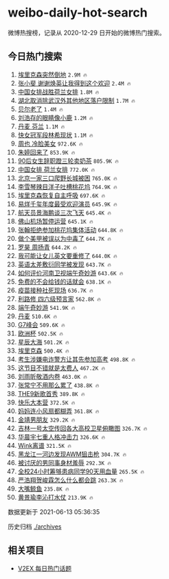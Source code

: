 # weibo-daily-hot-search

微博热搜榜，记录从 2020-12-29 日开始的微博热门搜索。

## 今日热门搜索

<!-- BEGIN -->

1. [埃里克森突然倒地](https://s.weibo.com/weibo?q=%E5%9F%83%E9%87%8C%E5%85%8B%E6%A3%AE%E7%AA%81%E7%84%B6%E5%80%92%E5%9C%B0&Refer=top) `2.9M 🔥`
1. [张小斐 谢谢焕英让我得到这个欢迎](https://s.weibo.com/weibo?q=%E5%BC%A0%E5%B0%8F%E6%96%90%20%E8%B0%A2%E8%B0%A2%E7%84%95%E8%8B%B1%E8%AE%A9%E6%88%91%E5%BE%97%E5%88%B0%E8%BF%99%E4%B8%AA%E6%AC%A2%E8%BF%8E&Refer=top) `2.4M 🔥`
1. [中国女排战胜荷兰女排](https://s.weibo.com/weibo?q=%23%E4%B8%AD%E5%9B%BD%E5%A5%B3%E6%8E%92%E6%88%98%E8%83%9C%E8%8D%B7%E5%85%B0%E5%A5%B3%E6%8E%92%23&Refer=top) `1.8M 🔥`
1. [湖北取消除武汉外其他地区落户限制](https://s.weibo.com/weibo?q=%23%E6%B9%96%E5%8C%97%E5%8F%96%E6%B6%88%E9%99%A4%E6%AD%A6%E6%B1%89%E5%A4%96%E5%85%B6%E4%BB%96%E5%9C%B0%E5%8C%BA%E8%90%BD%E6%88%B7%E9%99%90%E5%88%B6%23&Refer=top) `1.7M 🔥`
1. [贝尔老了](https://s.weibo.com/weibo?q=%23%E8%B4%9D%E5%B0%94%E8%80%81%E4%BA%86%23&Refer=top) `1.4M 🔥`
1. [刘浩存的眼睛像小鹿](https://s.weibo.com/weibo?q=%23%E5%88%98%E6%B5%A9%E5%AD%98%E7%9A%84%E7%9C%BC%E7%9D%9B%E5%83%8F%E5%B0%8F%E9%B9%BF%23&Refer=top) `1.2M 🔥`
1. [丹麦 芬兰](https://s.weibo.com/weibo?q=%E4%B8%B9%E9%BA%A6%20%E8%8A%AC%E5%85%B0&Refer=top) `1.1M 🔥`
1. [快女冠军段林希现状](https://s.weibo.com/weibo?q=%23%E5%BF%AB%E5%A5%B3%E5%86%A0%E5%86%9B%E6%AE%B5%E6%9E%97%E5%B8%8C%E7%8E%B0%E7%8A%B6%23&Refer=top) `1.1M 🔥`
1. [周也 冷脸美女](https://s.weibo.com/weibo?q=%E5%91%A8%E4%B9%9F%20%E5%86%B7%E8%84%B8%E7%BE%8E%E5%A5%B3&Refer=top) `972.6K 🔥`
1. [朱婷回来了](https://s.weibo.com/weibo?q=%23%E6%9C%B1%E5%A9%B7%E5%9B%9E%E6%9D%A5%E4%BA%86%23&Refer=top) `853.9K 🔥`
1. [90后女生辞职蹬三轮卖奶茶](https://s.weibo.com/weibo?q=%2390%E5%90%8E%E5%A5%B3%E7%94%9F%E8%BE%9E%E8%81%8C%E8%B9%AC%E4%B8%89%E8%BD%AE%E5%8D%96%E5%A5%B6%E8%8C%B6%23&Refer=top) `805.9K 🔥`
1. [中国女排 荷兰女排](https://s.weibo.com/weibo?q=%E4%B8%AD%E5%9B%BD%E5%A5%B3%E6%8E%92%20%E8%8D%B7%E5%85%B0%E5%A5%B3%E6%8E%92&Refer=top) `772.0K 🔥`
1. [北京一家三口爬野长城被困](https://s.weibo.com/weibo?q=%23%E5%8C%97%E4%BA%AC%E4%B8%80%E5%AE%B6%E4%B8%89%E5%8F%A3%E7%88%AC%E9%87%8E%E9%95%BF%E5%9F%8E%E8%A2%AB%E5%9B%B0%23&Refer=top) `765.0K 🔥`
1. [李雪琴辣目洋子吐槽桃花坞](https://s.weibo.com/weibo?q=%23%E6%9D%8E%E9%9B%AA%E7%90%B4%E8%BE%A3%E7%9B%AE%E6%B4%8B%E5%AD%90%E5%90%90%E6%A7%BD%E6%A1%83%E8%8A%B1%E5%9D%9E%23&Refer=top) `764.9K 🔥`
1. [埃里克森恢复自主呼吸](https://s.weibo.com/weibo?q=%23%E5%9F%83%E9%87%8C%E5%85%8B%E6%A3%AE%E6%81%A2%E5%A4%8D%E8%87%AA%E4%B8%BB%E5%91%BC%E5%90%B8%23&Refer=top) `697.6K 🔥`
1. [易烊千玺年度最受欢迎演员](https://s.weibo.com/weibo?q=%23%E6%98%93%E7%83%8A%E5%8D%83%E7%8E%BA%E5%B9%B4%E5%BA%A6%E6%9C%80%E5%8F%97%E6%AC%A2%E8%BF%8E%E6%BC%94%E5%91%98%23&Refer=top) `645.9K 🔥`
1. [航天员景海鹏谈三次飞天](https://s.weibo.com/weibo?q=%23%E8%88%AA%E5%A4%A9%E5%91%98%E6%99%AF%E6%B5%B7%E9%B9%8F%E8%B0%88%E4%B8%89%E6%AC%A1%E9%A3%9E%E5%A4%A9%23&Refer=top) `645.4K 🔥`
1. [佛山机场暂停运营](https://s.weibo.com/weibo?q=%23%E4%BD%9B%E5%B1%B1%E6%9C%BA%E5%9C%BA%E6%9A%82%E5%81%9C%E8%BF%90%E8%90%A5%23&Refer=top) `645.1K 🔥`
1. [张翰拒绝参加桃花坞集体活动](https://s.weibo.com/weibo?q=%23%E5%BC%A0%E7%BF%B0%E6%8B%92%E7%BB%9D%E5%8F%82%E5%8A%A0%E6%A1%83%E8%8A%B1%E5%9D%9E%E9%9B%86%E4%BD%93%E6%B4%BB%E5%8A%A8%23&Refer=top) `644.8K 🔥`
1. [做个美甲被误以为中毒了](https://s.weibo.com/weibo?q=%23%E5%81%9A%E4%B8%AA%E7%BE%8E%E7%94%B2%E8%A2%AB%E8%AF%AF%E4%BB%A5%E4%B8%BA%E4%B8%AD%E6%AF%92%E4%BA%86%23&Refer=top) `644.7K 🔥`
1. [罗昊 周扬青](https://s.weibo.com/weibo?q=%E7%BD%97%E6%98%8A%20%E5%91%A8%E6%89%AC%E9%9D%92&Refer=top) `644.2K 🔥`
1. [我可能让女儿英文要重修了](https://s.weibo.com/weibo?q=%23%E6%88%91%E5%8F%AF%E8%83%BD%E8%AE%A9%E5%A5%B3%E5%84%BF%E8%8B%B1%E6%96%87%E8%A6%81%E9%87%8D%E4%BF%AE%E4%BA%86%23&Refer=top) `644.0K 🔥`
1. [英语太差敷衍同学被发现](https://s.weibo.com/weibo?q=%23%E8%8B%B1%E8%AF%AD%E5%A4%AA%E5%B7%AE%E6%95%B7%E8%A1%8D%E5%90%8C%E5%AD%A6%E8%A2%AB%E5%8F%91%E7%8E%B0%23&Refer=top) `643.7K 🔥`
1. [如何评价河南卫视端午奇妙游](https://s.weibo.com/weibo?q=%23%E5%A6%82%E4%BD%95%E8%AF%84%E4%BB%B7%E6%B2%B3%E5%8D%97%E5%8D%AB%E8%A7%86%E7%AB%AF%E5%8D%88%E5%A5%87%E5%A6%99%E6%B8%B8%23&Refer=top) `643.6K 🔥`
1. [免费的不会给钱的话就会](https://s.weibo.com/weibo?q=%23%E5%85%8D%E8%B4%B9%E7%9A%84%E4%B8%8D%E4%BC%9A%E7%BB%99%E9%92%B1%E7%9A%84%E8%AF%9D%E5%B0%B1%E4%BC%9A%23&Refer=top) `638.1K 🔥`
1. [疫苗接种社死现场](https://s.weibo.com/weibo?q=%23%E7%96%AB%E8%8B%97%E6%8E%A5%E7%A7%8D%E7%A4%BE%E6%AD%BB%E7%8E%B0%E5%9C%BA%23&Refer=top) `636.7K 🔥`
1. [利路修 四六级预言家](https://s.weibo.com/weibo?q=%E5%88%A9%E8%B7%AF%E4%BF%AE%20%E5%9B%9B%E5%85%AD%E7%BA%A7%E9%A2%84%E8%A8%80%E5%AE%B6&Refer=top) `562.8K 🔥`
1. [端午奇妙游](https://s.weibo.com/weibo?q=%E7%AB%AF%E5%8D%88%E5%A5%87%E5%A6%99%E6%B8%B8&Refer=top) `541.9K 🔥`
1. [丹麦](https://s.weibo.com/weibo?q=%E4%B8%B9%E9%BA%A6&Refer=top) `510.6K 🔥`
1. [G7峰会](https://s.weibo.com/weibo?q=G7%E5%B3%B0%E4%BC%9A&Refer=top) `509.6K 🔥`
1. [欧洲杯](https://s.weibo.com/weibo?q=%E6%AC%A7%E6%B4%B2%E6%9D%AF&Refer=top) `502.5K 🔥`
1. [星辰大海](https://s.weibo.com/weibo?q=%E6%98%9F%E8%BE%B0%E5%A4%A7%E6%B5%B7&Refer=top) `501.2K 🔥`
1. [埃里克森](https://s.weibo.com/weibo?q=%E5%9F%83%E9%87%8C%E5%85%8B%E6%A3%AE&Refer=top) `500.4K 🔥`
1. [考生涉嫌电诈警方让其先参加高考](https://s.weibo.com/weibo?q=%23%E8%80%83%E7%94%9F%E6%B6%89%E5%AB%8C%E7%94%B5%E8%AF%88%E8%AD%A6%E6%96%B9%E8%AE%A9%E5%85%B6%E5%85%88%E5%8F%82%E5%8A%A0%E9%AB%98%E8%80%83%23&Refer=top) `498.8K 🔥`
1. [这节目不错就是太费人](https://s.weibo.com/weibo?q=%23%E8%BF%99%E8%8A%82%E7%9B%AE%E4%B8%8D%E9%94%99%E5%B0%B1%E6%98%AF%E5%A4%AA%E8%B4%B9%E4%BA%BA%23&Refer=top) `467.2K 🔥`
1. [刘雨昕敬酒内卷](https://s.weibo.com/weibo?q=%23%E5%88%98%E9%9B%A8%E6%98%95%E6%95%AC%E9%85%92%E5%86%85%E5%8D%B7%23&Refer=top) `463.0K 🔥`
1. [张常宁不用那么累了](https://s.weibo.com/weibo?q=%E5%BC%A0%E5%B8%B8%E5%AE%81%E4%B8%8D%E7%94%A8%E9%82%A3%E4%B9%88%E7%B4%AF%E4%BA%86&Refer=top) `438.8K 🔥`
1. [THE9新歌首秀](https://s.weibo.com/weibo?q=%23THE9%E6%96%B0%E6%AD%8C%E9%A6%96%E7%A7%80%23&Refer=top) `389.8K 🔥`
1. [快乐大本营](https://s.weibo.com/weibo?q=%E5%BF%AB%E4%B9%90%E5%A4%A7%E6%9C%AC%E8%90%A5&Refer=top) `372.5K 🔥`
1. [妈妈连小风扇都糊弄](https://s.weibo.com/weibo?q=%23%E5%A6%88%E5%A6%88%E8%BF%9E%E5%B0%8F%E9%A3%8E%E6%89%87%E9%83%BD%E7%B3%8A%E5%BC%84%23&Refer=top) `361.8K 🔥`
1. [金靖男朋友](https://s.weibo.com/weibo?q=%23%E9%87%91%E9%9D%96%E7%94%B7%E6%9C%8B%E5%8F%8B%23&Refer=top) `329.2K 🔥`
1. [吉林一号太空传回各大高校卫星俯瞰图](https://s.weibo.com/weibo?q=%23%E5%90%89%E6%9E%97%E4%B8%80%E5%8F%B7%E5%A4%AA%E7%A9%BA%E4%BC%A0%E5%9B%9E%E5%90%84%E5%A4%A7%E9%AB%98%E6%A0%A1%E5%8D%AB%E6%98%9F%E4%BF%AF%E7%9E%B0%E5%9B%BE%23&Refer=top) `326.7K 🔥`
1. [华晨宇七重人格冲击力](https://s.weibo.com/weibo?q=%23%E5%8D%8E%E6%99%A8%E5%AE%87%E4%B8%83%E9%87%8D%E4%BA%BA%E6%A0%BC%E5%86%B2%E5%87%BB%E5%8A%9B%23&Refer=top) `326.6K 🔥`
1. [Wink离谱](https://s.weibo.com/weibo?q=%23Wink%E7%A6%BB%E8%B0%B1%23&Refer=top) `321.5K 🔥`
1. [黑龙江一河边发现AWM狙击枪](https://s.weibo.com/weibo?q=%23%E9%BB%91%E9%BE%99%E6%B1%9F%E4%B8%80%E6%B2%B3%E8%BE%B9%E5%8F%91%E7%8E%B0AWM%E7%8B%99%E5%87%BB%E6%9E%AA%23&Refer=top) `304.7K 🔥`
1. [被讨厌的男同事身材羞辱](https://s.weibo.com/weibo?q=%23%E8%A2%AB%E8%AE%A8%E5%8E%8C%E7%9A%84%E7%94%B7%E5%90%8C%E4%BA%8B%E8%BA%AB%E6%9D%90%E7%BE%9E%E8%BE%B1%23&Refer=top) `292.3K 🔥`
1. [全校24小时筹够患病同学90天用血量](https://s.weibo.com/weibo?q=%23%E5%85%A8%E6%A0%A124%E5%B0%8F%E6%97%B6%E7%AD%B9%E5%A4%9F%E6%82%A3%E7%97%85%E5%90%8C%E5%AD%A690%E5%A4%A9%E7%94%A8%E8%A1%80%E9%87%8F%23&Refer=top) `265.5K 🔥`
1. [严浩翔贺峻霖怎么什么都会跳](https://s.weibo.com/weibo?q=%23%E4%B8%A5%E6%B5%A9%E7%BF%94%E8%B4%BA%E5%B3%BB%E9%9C%96%E6%80%8E%E4%B9%88%E4%BB%80%E4%B9%88%E9%83%BD%E4%BC%9A%E8%B7%B3%23&Refer=top) `263.3K 🔥`
1. [大嘴鲸鱼](https://s.weibo.com/weibo?q=%E5%A4%A7%E5%98%B4%E9%B2%B8%E9%B1%BC&Refer=top) `235.8K 🔥`
1. [黄景瑜李沁打水仗](https://s.weibo.com/weibo?q=%23%E9%BB%84%E6%99%AF%E7%91%9C%E6%9D%8E%E6%B2%81%E6%89%93%E6%B0%B4%E4%BB%97%23&Refer=top) `213.9K 🔥`

数据更新于 2021-06-13 05:36:35

<!-- END -->

历史归档 [./archives](./archives)

## 相关项目

- [V2EX 每日热门话题](https://github.com/boojack/v2ex-daily-hot-topic)
